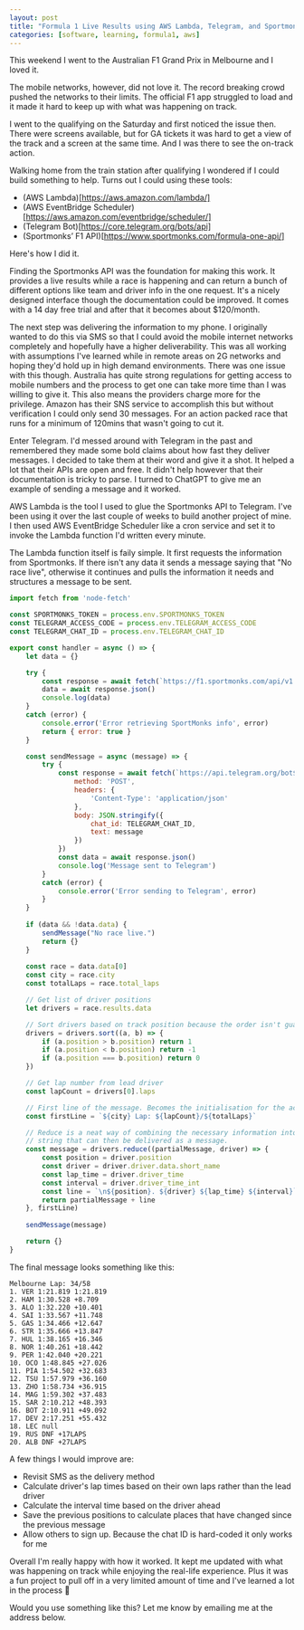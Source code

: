 ```yaml
---
layout: post
title: "Formula 1 Live Results using AWS Lambda, Telegram, and Sportmonks"
categories: [software, learning, formula1, aws]
---
```


This weekend I went to the Australian F1 Grand Prix in Melbourne and I loved it. 

The mobile networks, however, did not love it. The record breaking crowd pushed
the networks to their limits. The official F1 app struggled to load and it made
it hard to keep up with what was happening on track. 

I went to the qualifying on the Saturday and first noticed the issue then. There
were screens available, but for GA tickets it was hard to get a view of the
track and a screen at the same time. And I was there to see the on-track action. 

Walking home from the train station after qualifying I wondered if I could build
something to help. Turns out I could using these tools:

- (AWS Lambda)[https://aws.amazon.com/lambda/]
- (AWS EventBridge Scheduler)[https://aws.amazon.com/eventbridge/scheduler/]
- (Telegram Bot)[https://core.telegram.org/bots/api]
- (Sportmonks’ F1 API)[https://www.sportmonks.com/formula-one-api/]

Here's how I did it.

Finding the Sportmonks API was the foundation for making this work. It provides
a live results while a race is happening and can return a bunch of different
options like team and driver info in the one request. It's a nicely designed
interface though the documentation could be improved. It comes with a 14 day
free trial and after that it becomes about $120/month.

The next step was delivering the information to my phone. I originally wanted to
do this via SMS so that I could avoid the mobile internet networks completely
and hopefully have a higher deliverability. This was all working with
assumptions I've learned while in remote areas on 2G networks and hoping they'd
hold up in high demand environments. There was one issue with this though.
Australia has quite strong regulations for getting access to mobile numbers and
the process to get one can take more time than I was willing to give it. This
also means the providers charge more for the privilege. Amazon has their SNS
service to accomplish this but without verification I could only send 30
messages. For an action packed race that runs for a minimum of 120mins that
wasn't going to cut it.

Enter Telegram. I'd messed around with Telegram in the past and remembered they
made some bold claims about how fast they deliver messages. I decided to take
them at their word and give it a shot. It helped a lot that their APIs are open
and free. It didn't help however that their documentation is tricky to parse. I
turned to ChatGPT to give me an example of sending a message and it worked.

AWS Lambda is the tool I used to glue the Sportmonks API to Telegram. I've been
using it over the last couple of weeks to build another project of mine. I then
used AWS EventBridge Scheduler like a cron service and set it to invoke the
Lambda function I'd written every minute.

The Lambda function itself is faily simple. It first requests the information
from Sportmonks. If there isn't any data it sends a message saying that "No race
live", otherwise it continues and pulls the information it needs and structures
a message to be sent.

```javascript
import fetch from 'node-fetch'

const SPORTMONKS_TOKEN = process.env.SPORTMONKS_TOKEN
const TELEGRAM_ACCESS_CODE = process.env.TELEGRAM_ACCESS_CODE
const TELEGRAM_CHAT_ID = process.env.TELEGRAM_CHAT_ID

export const handler = async () => {
    let data = {}

    try {
        const response = await fetch(`https://f1.sportmonks.com/api/v1.0/livescores/now?api_token=${SPORTMONKS_TOKEN}`)
        data = await response.json()
        console.log(data)
    }
    catch (error) {
        console.error('Error retrieving SportMonks info', error)
        return { error: true }
    }

    const sendMessage = async (message) => {
        try {
            const response = await fetch(`https://api.telegram.org/bot${accessCode}/sendMessage`, {
                method: 'POST',
                headers: {
                    'Content-Type': 'application/json'
                },
                body: JSON.stringify({
                    chat_id: TELEGRAM_CHAT_ID,
                    text: message
                })
            })
            const data = await response.json()
            console.log('Message sent to Telegram')
        }
        catch (error) {
            console.error('Error sending to Telegram', error)
        }
    }
    
    if (data && !data.data) {
        sendMessage("No race live.")
        return {}
    }
    
    const race = data.data[0]
    const city = race.city
    const totalLaps = race.total_laps

    // Get list of driver positions
    let drivers = race.results.data

    // Sort drivers based on track position because the order isn't guaranteed
    drivers = drivers.sort((a, b) => {
        if (a.position > b.position) return 1
        if (a.position < b.position) return -1
        if (a.position === b.position) return 0
    })

    // Get lap number from lead driver
    const lapCount = drivers[0].laps

    // First line of the message. Becomes the initialisation for the accumulator
    const firstLine = `${city} Lap: ${lapCount}/${totalLaps}`

    // Reduce is a neat way of combining the necessary information into one
    // string that can then be delivered as a message.
    const message = drivers.reduce((partialMessage, driver) => {
        const position = driver.position
        const driver = driver.driver.data.short_name
        const lap_time = driver.driver_time
        const interval = driver.driver_time_int
        const line = `\n${position}. ${driver} ${lap_time} ${interval}`
        return partialMessage + line 
    }, firstLine)
   
    sendMessage(message)

    return {}
}
```

The final message looks something like this:

```
Melbourne Lap: 34/58
1. VER 1:21.819 1:21.819
2. HAM 1:30.528 +8.709
3. ALO 1:32.220 +10.401
4. SAI 1:33.567 +11.748
5. GAS 1:34.466 +12.647
6. STR 1:35.666 +13.847
7. HUL 1:38.165 +16.346
8. NOR 1:40.261 +18.442
9. PER 1:42.040 +20.221
10. OCO 1:48.845 +27.026
11. PIA 1:54.502 +32.683
12. TSU 1:57.979 +36.160
13. ZHO 1:58.734 +36.915
14. MAG 1:59.302 +37.483
15. SAR 2:10.212 +48.393
16. BOT 2:10.911 +49.092
17. DEV 2:17.251 +55.432
18. LEC null 
19. RUS DNF +17LAPS
20. ALB DNF +27LAPS
```

A few things I would improve are:

- Revisit SMS as the delivery method
- Calculate driver's lap times based on their own laps rather than the lead
  driver
- Calculate the interval time based on the driver ahead
- Save the previous positions to calculate places that have changed since the
  previous message
- Allow others to sign up. Because the chat ID is hard-coded it only works for
  me

Overall I'm really happy with how it worked. It kept me updated with what was
happening on track while enjoying the real-life experience. Plus it was a fun
project to pull off in a very limited amount of time and I've learned a lot in
the process 🎉

Would you use something like this? Let me know by emailing me at the address
below.
